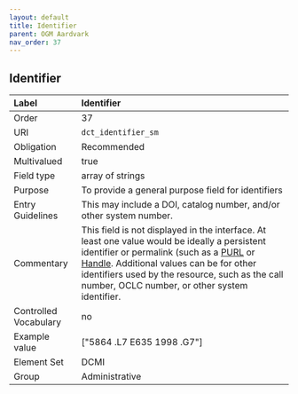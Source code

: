 ```yaml
---
layout: default
title: Identifier
parent: OGM Aardvark
nav_order: 37
---
```


## Identifier

| Label                 | Identifier |
|:----------------------|:-----------|
| Order                 | 37 |
| URI                   | `dct_identifier_sm` |
| Obligation            | Recommended |
| Multivalued           | true |
| Field type            | array of strings |
| Purpose               | To provide a general purpose field for identifiers |
| Entry Guidelines      | This may include a DOI, catalog number, and/or other system number. |
| Commentary            | This field is not displayed in the interface. At least one value would be ideally a persistent identifier or permalink (such as a [PURL](https://en.wikipedia.org/wiki/Persistent_uniform_resource_locator) or [Handle](https://en.wikipedia.org/wiki/Handle_System). Additional values can be for other identifiers used by the resource, such as the call number, OCLC number, or other system identifier. |
| Controlled Vocabulary | no |
| Example value         | ["5864 .L7 E635 1998 .G7"] |
| Element Set           | DCMI |
| Group                 | Administrative |
